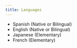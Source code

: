 ```yaml
---
title: Languages
---
```


- Spanish (Native or Bilingual)
- English (Native or Bilingual)
- Japanese (Elementary)
- French (Elementary)
